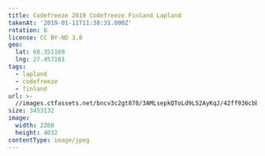 ```yaml
---
title: Codefreeze 2019 Codefreeze Finland Lapland
takenAt: '2019-01-11T11:38:31.000Z'
rotation: 0
license: CC BY-ND 3.0
geo:
  lat: 68.351169
  lng: 27.457161
tags:
  - lapland
  - codefreeze
  - finland
url: >-
  //images.ctfassets.net/bncv3c2gt878/3AMLsepkQToLd9L52AyKqJ/42ff936cbbf148a62c13cbc6142f4eb1/codefreeze-2019-codefreeze-finland-lapland_39773149723_o
size: 3453132
image:
  width: 2268
  height: 4032
contentType: image/jpeg
---
```


